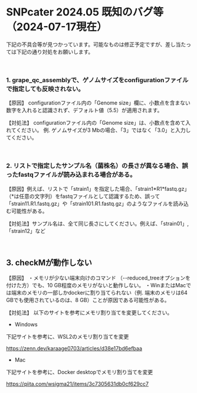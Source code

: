 # SNPcater 2024.05 既知のバグ等（2024-07-17現在）
下記の不具合等が見つかっています。可能なものは修正予定ですが、差し当たっては下記の通り対処をお願いします。

<br>

### 1. grape_qc_assemblyで、ゲノムサイズをconfigurationファイルで指定しても反映されない。

【原因】
configurationファイル内の「Genome size」欄に、小数点を含まない数字を入れると認識されず、デフォルト値（5.5）が適用されます。

【対処法】
configurationファイル内の「Genome size」は、小数点を含めて入れてください。
例. ゲノムサイズが3 Mbの場合、「3」ではなく「3.0」と入力してください。

<br>

### 2. リストで指定したサンプル名（菌株名）の長さが異なる場合、誤ったfastqファイルが読み込まれる場合がある。
【原因】例えば、リストで「strain1」を指定した場合、「strain1\*R1*fastq.gz」（*は任意の文字列）をfastqファイルとして認識するため、誤って「strain11.R1.fastq.gz」や「strain101.R1.fastq.gz」のようなファイルを読み込む可能性がある。

【対処法】サンプル名は、全て同じ長さにしてください。例えば、「strain01」, 「strain12」など

<br>

## 3. checkMが動作しない
【原因】
・メモリが少ない端末向けのコマンド （--reduced_treeオプションを付けた方）でも、10 GB程度のメモリがないと動作しない。
・WinまたはMacでは端末のメモリの一部しかdockerに割り当てられない（例. 端末のメモリは64 GBでも使用されているのは、8 GB）ことが原因である可能性がある。

【対処法】
以下のサイトを参考にメモリ割り当てを変更してください。

* Windows

下記サイトを参考に、WSL2のメモリ割り当てを変更

https://zenn.dev/karaage0703/articles/d38e17bd6efbaa


* Mac

下記サイトを参考に、Docker desktopでメモリ割り当てを変更

https://qiita.com/wsigma21/items/3c7305631db0cf629cc7

